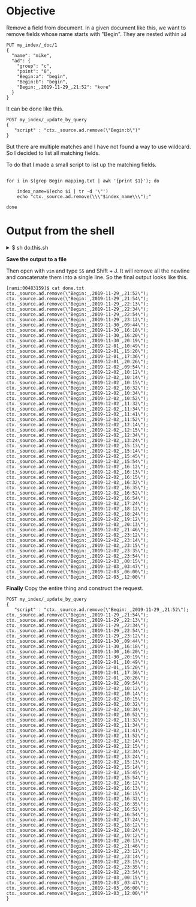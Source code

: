# Objective

Remove a field from document.
In a given document like this, we want to remove fields whose name starts with "Begin".
They are nested within `ad`


```
PUT my_index/_doc/1
{
  "name": "mike",
  "ad": {
    "group": "c",
    "point": "8",
    "Begin:a": "begin",
    "Begin:b": "begin",
    "Begin:_,2019-11-29_,21:52": "kore"
  }
}
```

It can be done like this.

```
POST my_index/_update_by_query
{
   "script" : "ctx._source.ad.remove(\"Begin:b\")"
}
```

But there are multiple matches and I have not found a way to use wildcard.
So I decided to list all matching fields.

To do that I made a small script to list up the matching fields. 


```

for i in $(grep Begin mapping.txt | awk '{print $1}'); do

	index_name=$(echo $i | tr -d '\"')
	echo "ctx._source.ad.remove(\\\"$index_name\\\");"

done
```


# Output from the shell
<details>
  <summary>$ sh do.this.sh</summary>
  

ctx._source.ad.remove(\"Begin:_,2019-11-29_,21:52\");
ctx._source.ad.remove(\"Begin:_,2019-11-29_,21:54\");
ctx._source.ad.remove(\"Begin:_,2019-11-29_,22:13\");
ctx._source.ad.remove(\"Begin:_,2019-11-29_,22:34\");
ctx._source.ad.remove(\"Begin:_,2019-11-29_,22:54\");
ctx._source.ad.remove(\"Begin:_,2019-11-29_,23:12\");
ctx._source.ad.remove(\"Begin:_,2019-11-30_,09:44\");
ctx._source.ad.remove(\"Begin:_,2019-11-30_,16:18\");
ctx._source.ad.remove(\"Begin:_,2019-11-30_,16:20\");
ctx._source.ad.remove(\"Begin:_,2019-11-30_,20:19\");
ctx._source.ad.remove(\"Begin:_,2019-12-01_,10:49\");
ctx._source.ad.remove(\"Begin:_,2019-12-01_,15:20\");
ctx._source.ad.remove(\"Begin:_,2019-12-01_,17:36\");
ctx._source.ad.remove(\"Begin:_,2019-12-01_,20:26\");
ctx._source.ad.remove(\"Begin:_,2019-12-02_,09:54\");
ctx._source.ad.remove(\"Begin:_,2019-12-02_,10:12\");
ctx._source.ad.remove(\"Begin:_,2019-12-02_,10:14\");
ctx._source.ad.remove(\"Begin:_,2019-12-02_,10:15\");
ctx._source.ad.remove(\"Begin:_,2019-12-02_,10:32\");
ctx._source.ad.remove(\"Begin:_,2019-12-02_,10:34\");
ctx._source.ad.remove(\"Begin:_,2019-12-02_,10:52\");
ctx._source.ad.remove(\"Begin:_,2019-12-02_,11:32\");
ctx._source.ad.remove(\"Begin:_,2019-12-02_,11:34\");
ctx._source.ad.remove(\"Begin:_,2019-12-02_,11:41\");
ctx._source.ad.remove(\"Begin:_,2019-12-02_,11:52\");
ctx._source.ad.remove(\"Begin:_,2019-12-02_,12:14\");
ctx._source.ad.remove(\"Begin:_,2019-12-02_,12:15\");
ctx._source.ad.remove(\"Begin:_,2019-12-02_,12:34\");
ctx._source.ad.remove(\"Begin:_,2019-12-02_,13:24\");
ctx._source.ad.remove(\"Begin:_,2019-12-02_,15:13\");
ctx._source.ad.remove(\"Begin:_,2019-12-02_,15:14\");
ctx._source.ad.remove(\"Begin:_,2019-12-02_,15:45\");
ctx._source.ad.remove(\"Begin:_,2019-12-02_,15:54\");
ctx._source.ad.remove(\"Begin:_,2019-12-02_,16:12\");
ctx._source.ad.remove(\"Begin:_,2019-12-02_,16:13\");
ctx._source.ad.remove(\"Begin:_,2019-12-02_,16:15\");
ctx._source.ad.remove(\"Begin:_,2019-12-02_,16:32\");
ctx._source.ad.remove(\"Begin:_,2019-12-02_,16:35\");
ctx._source.ad.remove(\"Begin:_,2019-12-02_,16:52\");
ctx._source.ad.remove(\"Begin:_,2019-12-02_,16:54\");
ctx._source.ad.remove(\"Begin:_,2019-12-02_,17:24\");
ctx._source.ad.remove(\"Begin:_,2019-12-02_,18:12\");
ctx._source.ad.remove(\"Begin:_,2019-12-02_,18:24\");
ctx._source.ad.remove(\"Begin:_,2019-12-02_,19:12\");
ctx._source.ad.remove(\"Begin:_,2019-12-02_,20:13\");
ctx._source.ad.remove(\"Begin:_,2019-12-02_,21:46\");
ctx._source.ad.remove(\"Begin:_,2019-12-02_,23:12\");
ctx._source.ad.remove(\"Begin:_,2019-12-02_,23:14\");
ctx._source.ad.remove(\"Begin:_,2019-12-02_,23:15\");
ctx._source.ad.remove(\"Begin:_,2019-12-02_,23:35\");
ctx._source.ad.remove(\"Begin:_,2019-12-02_,23:54\");
ctx._source.ad.remove(\"Begin:_,2019-12-03_,00:15\");
ctx._source.ad.remove(\"Begin:_,2019-12-03_,03:47\");
ctx._source.ad.remove(\"Begin:_,2019-12-03_,06:00\");
ctx._source.ad.remove(\"Begin:_,2019-12-03_,12:00\");
</details>

**Save the output to a file**

Then open with `vim` and type `55` and Shift + J.
It will remove all the newline and concatenate them into a single line.
So the final output looks like this.


```
[nami:00483159]$ cat done.txt 
ctx._source.ad.remove(\"Begin:_,2019-11-29_,21:52\"); ctx._source.ad.remove(\"Begin:_,2019-11-29_,21:54\"); ctx._source.ad.remove(\"Begin:_,2019-11-29_,22:13\"); ctx._source.ad.remove(\"Begin:_,2019-11-29_,22:34\"); ctx._source.ad.remove(\"Begin:_,2019-11-29_,22:54\"); ctx._source.ad.remove(\"Begin:_,2019-11-29_,23:12\"); ctx._source.ad.remove(\"Begin:_,2019-11-30_,09:44\"); ctx._source.ad.remove(\"Begin:_,2019-11-30_,16:18\"); ctx._source.ad.remove(\"Begin:_,2019-11-30_,16:20\"); ctx._source.ad.remove(\"Begin:_,2019-11-30_,20:19\"); ctx._source.ad.remove(\"Begin:_,2019-12-01_,10:49\"); ctx._source.ad.remove(\"Begin:_,2019-12-01_,15:20\"); ctx._source.ad.remove(\"Begin:_,2019-12-01_,17:36\"); ctx._source.ad.remove(\"Begin:_,2019-12-01_,20:26\"); ctx._source.ad.remove(\"Begin:_,2019-12-02_,09:54\"); ctx._source.ad.remove(\"Begin:_,2019-12-02_,10:12\"); ctx._source.ad.remove(\"Begin:_,2019-12-02_,10:14\"); ctx._source.ad.remove(\"Begin:_,2019-12-02_,10:15\"); ctx._source.ad.remove(\"Begin:_,2019-12-02_,10:32\"); ctx._source.ad.remove(\"Begin:_,2019-12-02_,10:34\"); ctx._source.ad.remove(\"Begin:_,2019-12-02_,10:52\"); ctx._source.ad.remove(\"Begin:_,2019-12-02_,11:32\"); ctx._source.ad.remove(\"Begin:_,2019-12-02_,11:34\"); ctx._source.ad.remove(\"Begin:_,2019-12-02_,11:41\"); ctx._source.ad.remove(\"Begin:_,2019-12-02_,11:52\"); ctx._source.ad.remove(\"Begin:_,2019-12-02_,12:14\"); ctx._source.ad.remove(\"Begin:_,2019-12-02_,12:15\"); ctx._source.ad.remove(\"Begin:_,2019-12-02_,12:34\"); ctx._source.ad.remove(\"Begin:_,2019-12-02_,13:24\"); ctx._source.ad.remove(\"Begin:_,2019-12-02_,15:13\"); ctx._source.ad.remove(\"Begin:_,2019-12-02_,15:14\"); ctx._source.ad.remove(\"Begin:_,2019-12-02_,15:45\"); ctx._source.ad.remove(\"Begin:_,2019-12-02_,15:54\"); ctx._source.ad.remove(\"Begin:_,2019-12-02_,16:12\"); ctx._source.ad.remove(\"Begin:_,2019-12-02_,16:13\"); ctx._source.ad.remove(\"Begin:_,2019-12-02_,16:15\"); ctx._source.ad.remove(\"Begin:_,2019-12-02_,16:32\"); ctx._source.ad.remove(\"Begin:_,2019-12-02_,16:35\"); ctx._source.ad.remove(\"Begin:_,2019-12-02_,16:52\"); ctx._source.ad.remove(\"Begin:_,2019-12-02_,16:54\"); ctx._source.ad.remove(\"Begin:_,2019-12-02_,17:24\"); ctx._source.ad.remove(\"Begin:_,2019-12-02_,18:12\"); ctx._source.ad.remove(\"Begin:_,2019-12-02_,18:24\"); ctx._source.ad.remove(\"Begin:_,2019-12-02_,19:12\"); ctx._source.ad.remove(\"Begin:_,2019-12-02_,20:13\"); ctx._source.ad.remove(\"Begin:_,2019-12-02_,21:46\"); ctx._source.ad.remove(\"Begin:_,2019-12-02_,23:12\"); ctx._source.ad.remove(\"Begin:_,2019-12-02_,23:14\"); ctx._source.ad.remove(\"Begin:_,2019-12-02_,23:15\"); ctx._source.ad.remove(\"Begin:_,2019-12-02_,23:35\"); ctx._source.ad.remove(\"Begin:_,2019-12-02_,23:54\"); ctx._source.ad.remove(\"Begin:_,2019-12-03_,00:15\"); ctx._source.ad.remove(\"Begin:_,2019-12-03_,03:47\"); ctx._source.ad.remove(\"Begin:_,2019-12-03_,06:00\"); ctx._source.ad.remove(\"Begin:_,2019-12-03_,12:00\")
```

**Finally**
Copy the entire thing and construct the request.

```
POST my_index/_update_by_query
{
   "script" : "ctx._source.ad.remove(\"Begin:_,2019-11-29_,21:52\"); ctx._source.ad.remove(\"Begin:_,2019-11-29_,21:54\"); ctx._source.ad.remove(\"Begin:_,2019-11-29_,22:13\"); ctx._source.ad.remove(\"Begin:_,2019-11-29_,22:34\"); ctx._source.ad.remove(\"Begin:_,2019-11-29_,22:54\"); ctx._source.ad.remove(\"Begin:_,2019-11-29_,23:12\"); ctx._source.ad.remove(\"Begin:_,2019-11-30_,09:44\"); ctx._source.ad.remove(\"Begin:_,2019-11-30_,16:18\"); ctx._source.ad.remove(\"Begin:_,2019-11-30_,16:20\"); ctx._source.ad.remove(\"Begin:_,2019-11-30_,20:19\"); ctx._source.ad.remove(\"Begin:_,2019-12-01_,10:49\"); ctx._source.ad.remove(\"Begin:_,2019-12-01_,15:20\"); ctx._source.ad.remove(\"Begin:_,2019-12-01_,17:36\"); ctx._source.ad.remove(\"Begin:_,2019-12-01_,20:26\"); ctx._source.ad.remove(\"Begin:_,2019-12-02_,09:54\"); ctx._source.ad.remove(\"Begin:_,2019-12-02_,10:12\"); ctx._source.ad.remove(\"Begin:_,2019-12-02_,10:14\"); ctx._source.ad.remove(\"Begin:_,2019-12-02_,10:15\"); ctx._source.ad.remove(\"Begin:_,2019-12-02_,10:32\"); ctx._source.ad.remove(\"Begin:_,2019-12-02_,10:34\"); ctx._source.ad.remove(\"Begin:_,2019-12-02_,10:52\"); ctx._source.ad.remove(\"Begin:_,2019-12-02_,11:32\"); ctx._source.ad.remove(\"Begin:_,2019-12-02_,11:34\"); ctx._source.ad.remove(\"Begin:_,2019-12-02_,11:41\"); ctx._source.ad.remove(\"Begin:_,2019-12-02_,11:52\"); ctx._source.ad.remove(\"Begin:_,2019-12-02_,12:14\"); ctx._source.ad.remove(\"Begin:_,2019-12-02_,12:15\"); ctx._source.ad.remove(\"Begin:_,2019-12-02_,12:34\"); ctx._source.ad.remove(\"Begin:_,2019-12-02_,13:24\"); ctx._source.ad.remove(\"Begin:_,2019-12-02_,15:13\"); ctx._source.ad.remove(\"Begin:_,2019-12-02_,15:14\"); ctx._source.ad.remove(\"Begin:_,2019-12-02_,15:45\"); ctx._source.ad.remove(\"Begin:_,2019-12-02_,15:54\"); ctx._source.ad.remove(\"Begin:_,2019-12-02_,16:12\"); ctx._source.ad.remove(\"Begin:_,2019-12-02_,16:13\"); ctx._source.ad.remove(\"Begin:_,2019-12-02_,16:15\"); ctx._source.ad.remove(\"Begin:_,2019-12-02_,16:32\"); ctx._source.ad.remove(\"Begin:_,2019-12-02_,16:35\"); ctx._source.ad.remove(\"Begin:_,2019-12-02_,16:52\"); ctx._source.ad.remove(\"Begin:_,2019-12-02_,16:54\"); ctx._source.ad.remove(\"Begin:_,2019-12-02_,17:24\"); ctx._source.ad.remove(\"Begin:_,2019-12-02_,18:12\"); ctx._source.ad.remove(\"Begin:_,2019-12-02_,18:24\"); ctx._source.ad.remove(\"Begin:_,2019-12-02_,19:12\"); ctx._source.ad.remove(\"Begin:_,2019-12-02_,20:13\"); ctx._source.ad.remove(\"Begin:_,2019-12-02_,21:46\"); ctx._source.ad.remove(\"Begin:_,2019-12-02_,23:12\"); ctx._source.ad.remove(\"Begin:_,2019-12-02_,23:14\"); ctx._source.ad.remove(\"Begin:_,2019-12-02_,23:15\"); ctx._source.ad.remove(\"Begin:_,2019-12-02_,23:35\"); ctx._source.ad.remove(\"Begin:_,2019-12-02_,23:54\"); ctx._source.ad.remove(\"Begin:_,2019-12-03_,00:15\"); ctx._source.ad.remove(\"Begin:_,2019-12-03_,03:47\"); ctx._source.ad.remove(\"Begin:_,2019-12-03_,06:00\"); ctx._source.ad.remove(\"Begin:_,2019-12-03_,12:00\")"
}
```
